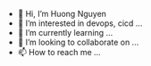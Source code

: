 - 👋 Hi, I’m Huong Nguyen
- 👀 I’m interested in devops, cicd ...
- 🌱 I’m currently learning ...
- 💞️ I’m looking to collaborate on ...
- 📫 How to reach me ...

<!---
huonguyenlt/huonguyenlt is a ✨ special ✨ repository because its `README.md` (this file) appears on your GitHub profile.
You can click the Preview link to take a look at your changes.
--->
